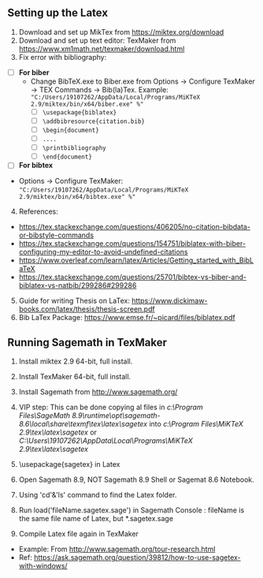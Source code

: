 ## Setting up the Latex

1. Download and set up MikTex from https://miktex.org/download
2. Download and set up text editor: TexMaker from https://www.xm1math.net/texmaker/download.html
3. Fix error with bibliography: 
- [ ] **For biber**
  - Change BibTeX.exe to Biber.exe from Options -> Configure TexMaker -> TEX Commands -> Bib(la)Tex. Example: `"C:/Users/19107262/AppData/Local/Programs/MiKTeX 2.9/miktex/bin/x64/biber.exe" %"`
    - [ ] `\usepackage{biblatex}`
    - [ ] `\addbibresource{citation.bib}  `  
    - [ ] `\begin{document}`    
    - [ ] ` ....    `
    - [ ] `\printbibliography    `
    - [ ] `\end{document}`
 - [ ] **For bibtex**
  - Options -> Configure TexMaker: `"C:/Users/19107262/AppData/Local/Programs/MiKTeX 2.9/miktex/bin/x64/bibtex.exe" %"`
  
4. References:
- https://tex.stackexchange.com/questions/406205/no-citation-bibdata-or-bibstyle-commands
- https://tex.stackexchange.com/questions/154751/biblatex-with-biber-configuring-my-editor-to-avoid-undefined-citations
- https://www.overleaf.com/learn/latex/Articles/Getting_started_with_BibLaTeX
- https://tex.stackexchange.com/questions/25701/bibtex-vs-biber-and-biblatex-vs-natbib/299286#299286
5. Guide for writing Thesis on LaTex:
https://www.dickimaw-books.com/latex/thesis/thesis-screen.pdf
6. Bib LaTex Package:
https://www.emse.fr/~picard/files/biblatex.pdf

## Running Sagemath in TexMaker
1. Install miktex 2.9 64-bit, full install.
2. Install TexMaker 64-bit, full install.
3. Install Sagemath from http://www.sagemath.org/
4. VIP step: This can be done copying al files in *c:\Program Files\SageMath 8.9\runtime\opt\sagemath-8.6\local\share\texmf\tex\latex\sagetex* into *c:\Program Files\MiKTeX 2.9\tex\latex\sagetex* or *C:\Users\19107262\AppData\Local\Programs\MiKTeX 2.9\tex\latex\sagetex*

5. \usepackage{sagetex} in Latex
6. Open Sagemath 8.9, NOT Sagemath 8.9 Shell or Sagemat 8.6 Notebook. 
7. Using 'cd'&'ls' command to find the Latex folder.
8. Run load('fileName.sagetex.sage') in Sagemath Console : fileName is the same file name of Latex, but *.sagetex.sage
9. Compile Latex file again in TexMaker
  
  - Example: From http://www.sagemath.org/tour-research.html
  - Ref: https://ask.sagemath.org/question/39812/how-to-use-sagetex-with-windows/
